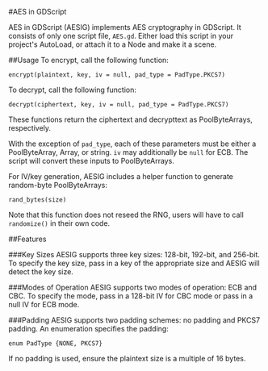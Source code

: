 #AES in GDScript

AES in GDScript (AESIG) implements AES cryptography in GDScript. It consists of only one script file, `AES.gd`. Either load this script in your project's AutoLoad, or attach it to a Node and make it a scene.

##Usage
To encrypt, call the following function:

`encrypt(plaintext, key, iv = null, pad_type = PadType.PKCS7)`

To decrypt, call the following function:

`decrypt(ciphertext, key, iv = null, pad_type = PadType.PKCS7)`

These functions return the ciphertext and decrypttext as PoolByteArrays, respectively.

With the exception of `pad_type`, each of these parameters must be either a PoolByteArray, Array, or string. `iv` may additionally be `null` for ECB. The script will convert these inputs to PoolByteArrays.

For IV/key generation, AESIG includes a helper function to generate random-byte PoolByteArrays:

`rand_bytes(size)`

Note that this function does not reseed the RNG, users will have to call `randomize()` in their own code.

##Features

###Key Sizes
AESIG supports three key sizes: 128-bit, 192-bit, and 256-bit. To specify the key size, pass in a key of the appropriate size and AESIG will detect the key size.

###Modes of Operation
AESIG supports two modes of operation: ECB and CBC. To specify the mode, pass in a 128-bit IV for CBC mode or pass in a null IV for ECB mode.

###Padding
AESIG supports two padding schemes: no padding and PKCS7 padding. An enumeration specifies the padding:

`enum PadType {NONE, PKCS7}`

If no padding is used, ensure the plaintext size is a multiple of 16 bytes.